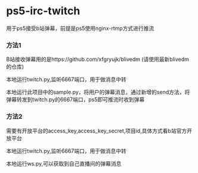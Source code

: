 # ps5-irc-twitch
用于ps5接受b站弹幕，前提是ps5使用nginx-rtmp方式进行推流

### 方法1
B站接收弹幕用的是https://github.com/xfgryujk/blivedm (请使用最新blivedm的仓库)

本地运行twitch.py,监听6667端口，用于做消息中转

本地运行此项目中的sample.py，将用户的弹幕消息，通过新增的send方法，将弹幕转发到twitch.py的6667端口，ps5即可推流时收到弹幕

### 方法2
需要有开放平台的access_key,access_key_secret,项目id,具体方式看b站官方开放平台

本地运行twitch.py,监听6667端口，用于做消息中转

本地运行ws.py,可以获取到自己直播间的弹幕消息
